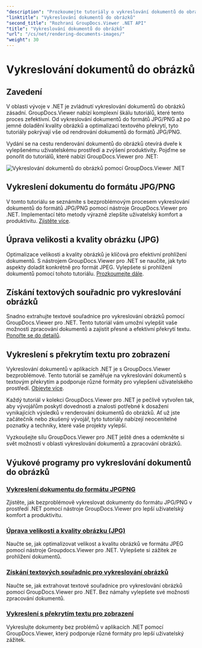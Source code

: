 ```yaml
---
"description": "Prozkoumejte tutoriály o vykreslování dokumentů do obrázků pomocí nástroje GroupDocs.Viewer pro .NET. Optimalizujte kvalitu obrázků, extrahujte souřadnice textu a vylepšete uživatelský komfort."
"linktitle": "Vykreslování dokumentů do obrázků"
"second_title": "Rozhraní GroupDocs.Viewer .NET API"
"title": "Vykreslování dokumentů do obrázků"
"url": "/cs/net/rendering-documents-images/"
"weight": 30
---
```


# Vykreslování dokumentů do obrázků

## Zavedení

V oblasti vývoje v .NET je zvládnutí vykreslování dokumentů do obrázků zásadní. GroupDocs.Viewer nabízí komplexní škálu tutoriálů, které tento proces zefektivní. Od vykreslování dokumentů do formátů JPG/PNG až po jemné doladění kvality obrázků a optimalizaci textového překrytí, tyto tutoriály pokrývají vše od rendrování dokumentů do formátů JPG/PNG.

Vydání se na cestu renderování dokumentů do obrázků otevírá dveře k vylepšenému uživatelskému prostředí a zvýšení produktivity. Pojďme se ponořit do tutoriálů, které nabízí GroupDocs.Viewer pro .NET:

![Vykreslování dokumentů do obrázků pomocí GroupDocs.Viewer .NET](/viewer/rendering-documents-images/image.png)

## Vykreslení dokumentu do formátu JPG/PNG
V tomto tutoriálu se seznámíte s bezproblémovým procesem vykreslování dokumentů do formátů JPG/PNG pomocí nástroje GroupDocs.Viewer pro .NET. Implementací této metody výrazně zlepšíte uživatelský komfort a produktivitu. [Zjistěte více](./render-jpg-png/).

## Úprava velikosti a kvality obrázku (JPG)
Optimalizace velikosti a kvality obrázků je klíčová pro efektivní prohlížení dokumentů. S nástrojem GroupDocs.Viewer pro .NET se naučíte, jak tyto aspekty doladit konkrétně pro formát JPEG. Vylepšete si prohlížení dokumentů pomocí tohoto tutoriálu. [Prozkoumejte dále](./adjust-image-size-and-quality-jpg/).

## Získání textových souřadnic pro vykreslování obrázků
Snadno extrahujte textové souřadnice pro vykreslování obrázků pomocí GroupDocs.Viewer pro .NET. Tento tutoriál vám umožní vylepšit vaše možnosti zpracování dokumentů a zajistit přesné a efektivní překrytí textu. [Ponořte se do detailů](./get-text-coordinates-image/).

## Vykreslení s překrytím textu pro zobrazení
Vykreslování dokumentů v aplikacích .NET je s GroupDocs.Viewer bezproblémové. Tento tutoriál se zaměřuje na vykreslování dokumentů s textovým překrytím a podporuje různé formáty pro vylepšení uživatelského prostředí. [Objevte více](./render-with-text-overlay/).

Každý tutoriál v kolekci GroupDocs.Viewer pro .NET je pečlivě vytvořen tak, aby vývojářům poskytl dovednosti a znalosti potřebné k dosažení vynikajících výsledků v renderování dokumentů do obrázků. Ať už jste začátečník nebo zkušený vývojář, tyto tutoriály nabízejí neocenitelné poznatky a techniky, které vaše projekty vylepší.

Vyzkoušejte sílu GroupDocs.Viewer pro .NET ještě dnes a odemkněte si svět možností v oblasti vykreslování dokumentů a zpracování obrázků.

## Výukové programy pro vykreslování dokumentů do obrázků
### [Vykreslení dokumentu do formátu JPGPNG](./render-jpg-png/)
Zjistěte, jak bezproblémově vykreslovat dokumenty do formátu JPG/PNG v prostředí .NET pomocí nástroje GroupDocs.Viewer pro lepší uživatelský komfort a produktivitu.
### [Úprava velikosti a kvality obrázku (JPG)](./adjust-image-size-and-quality-jpg/)
Naučte se, jak optimalizovat velikost a kvalitu obrázků ve formátu JPEG pomocí nástroje Groupdocs.Viewer pro .NET. Vylepšete si zážitek ze prohlížení dokumentů.
### [Získání textových souřadnic pro vykreslování obrázků](./get-text-coordinates-image/)
Naučte se, jak extrahovat textové souřadnice pro vykreslování obrázků pomocí GroupDocs.Viewer pro .NET. Bez námahy vylepšete své možnosti zpracování dokumentů.
### [Vykreslení s překrytím textu pro zobrazení](./render-with-text-overlay/)
Vykreslujte dokumenty bez problémů v aplikacích .NET pomocí GroupDocs.Viewer, který podporuje různé formáty pro lepší uživatelský zážitek.